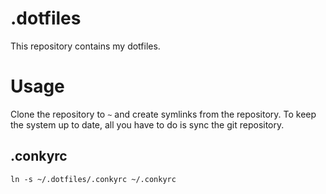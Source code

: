 # .dotfiles
This repository contains my dotfiles.

# Usage
Clone the repository to `~` and create symlinks from the repository. To keep the system up to date, all you have to do is sync the git repository.

## .conkyrc
```
ln -s ~/.dotfiles/.conkyrc ~/.conkyrc
```
